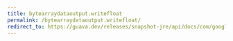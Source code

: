 ```yaml
---
title: bytearraydataoutput.writefloat
permalink: /bytearraydataoutput.writefloat/
redirect_to: https://guava.dev/releases/snapshot-jre/api/docs/com/google/common/io/ByteArrayDataOutput.html#writeFloat-float-
---
```

